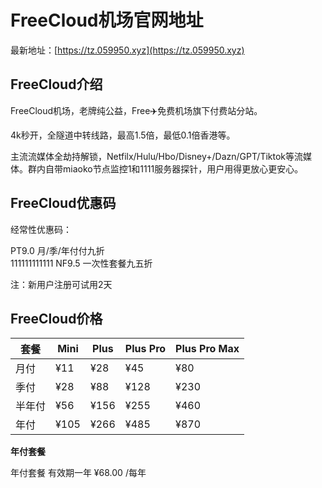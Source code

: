 # FreeCloud机场官网地址

最新地址：[https://tz.059950.xyz](https://tz.059950.xyz)

## FreeCloud介绍

FreeCloud机场，老牌纯公益，Free✈️免费机场旗下付费站分站。

4k秒开，全隧道中转线路，最高1.5倍，最低0.1倍香港等。

主流流媒体全劫持解锁，Netfilx/Hulu/Hbo/Disney+/Dazn/GPT/Tiktok等流媒体。群内自带miaoko节点监控1和1111服务器探针，用户用得更放心更安心。

## FreeCloud优惠码

经常性优惠码：

PT9.0  月/季/年付付九折   
111111111111
NF9.5 一次性套餐九五折

注：新用户注册可试用2天

## FreeCloud价格

|套餐|Mini|Plus|Plus Pro|Plus Pro Max|
|----|----|----|----|----|
|月付|¥11|¥28|¥45|¥80|
|季付|¥28|¥88|¥128|¥230|
|半年付|¥56|¥156|¥255|¥460|
|年付|¥105|¥266|¥485|¥870|

**年付套餐**

年付套餐 有效期一年 ¥68.00 /每年
